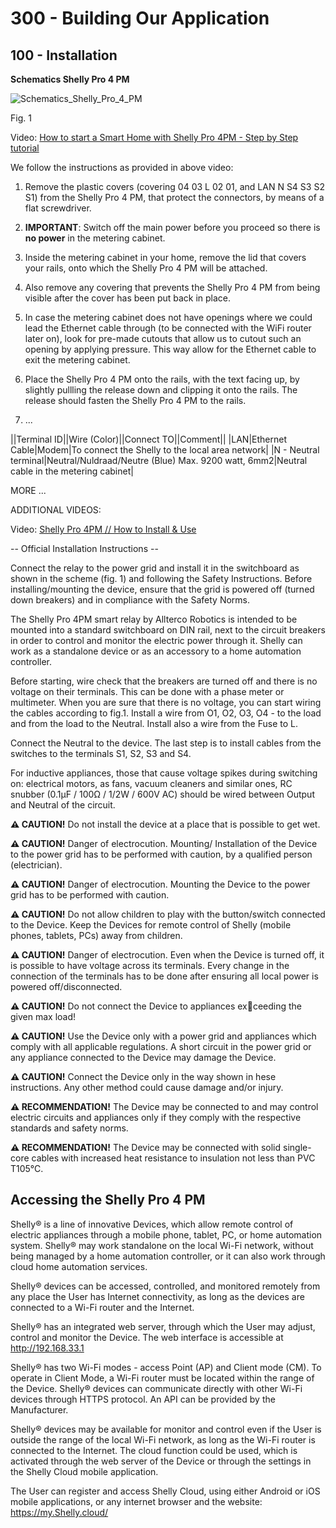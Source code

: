 # 300 - Building Our Application

## 100 - Installation

**Schematics Shelly Pro 4 PM**

![Schematics_Shelly_Pro_4_PM](https://user-images.githubusercontent.com/1499433/215257673-45718852-37a3-4548-8a2d-fc2dd3304a19.png)

Fig. 1

Video: [How to start a Smart Home with Shelly Pro 4PM - Step by Step tutorial](https://www.youtube.com/watch?v=xbiQFFJl9A4)

We follow the instructions as provided in above video:

1) Remove the plastic covers (covering 04 03 L 02 01, and LAN N S4 S3 S2 S1) from the Shelly Pro 4 PM, that protect the connectors, by means of a flat screwdriver.

2) **IMPORTANT**: Switch off the main power before you proceed so there is **no power** in the metering cabinet.

3) Inside the metering cabinet in your home, remove the lid that covers your rails, onto which the Shelly Pro 4 PM will be attached.

4) Also remove any covering that prevents the Shelly Pro 4 PM from being visible after the cover has been put back in place.

5) In case the metering cabinet does not have openings where we could lead the Ethernet cable through (to be connected with the WiFi router later on), look for pre-made cutouts that allow us to cutout such an opening by applying pressure. This way allow for the Ethernet cable to exit the metering cabinet.

5) Place the Shelly Pro 4 PM onto the rails, with the text facing up, by slightly pullling the release down and clipping it onto the rails. The release should fasten the Shelly Pro 4 PM to the rails.

6) ...

||Terminal ID||Wire (Color)||Connect TO||Comment||
|LAN|Ethernet Cable|Modem|To connect the Shelly to the local area network|
|N - Neutral terminal|Neutral/Nuldraad/Neutre (Blue) Max. 9200 watt, 6mm2|Neutral cable in the metering cabinet|

MORE ...



ADDITIONAL VIDEOS:

Video: [Shelly Pro 4PM // How to Install & Use](https://www.youtube.com/watch?v=vZQEg2qjwRk)

-- Official Installation Instructions --

Connect the relay to the power grid and install it in the switchboard as shown in the scheme (fig. 1) and following the Safety Instructions. Before installing/mounting 
the device, ensure that the grid is powered off (turned down breakers) and in compliance with the Safety Norms.

The Shelly Pro 4PM smart relay by Allterco Robotics is intended to be mounted into a standard switchboard on DIN rail, next to the circuit breakers in order to control and 
monitor the electric power through it. Shelly can work as a standalone device or as an accessory to a home automation controller.

Before starting, wire check that the breakers are turned off and there is no voltage on their terminals. This can be done with a phase meter or multimeter. When you are 
sure that there is no voltage, you can start wiring the cables according to fig.1. Install a wire from O1, O2, O3, O4 - to the load and from the load to the Neutral. Install also 
a wire from the Fuse to L.

Connect the Neutral to the device. The last step is to install cables from the switches to the terminals S1, S2, S3 and S4.

For inductive appliances, those that cause voltage spikes during switching on: electrical motors, as fans, vacuum cleaners and similar ones, RC snubber (0.1µF / 100Ω / 
1/2W / 600V AC) should be wired between Output and Neutral of the circuit.

**⚠ CAUTION!** Do not install the device at a place that is possible to get wet.

**⚠ CAUTION!** Danger of electrocution. Mounting/ Installation of the Device to the power grid has to be performed with caution, by a qualified person (electrician).

**⚠ CAUTION!** Danger of electrocution. Mounting the Device to the power grid has to be performed with caution.

**⚠ CAUTION!** Do not allow children to play with the button/switch connected to the Device. Keep the Devices for remote control of Shelly (mobile phones, tablets, PCs) away 
from children.

**⚠ CAUTION!** Danger of electrocution. Even when the Device is turned off, it is possible to have voltage across its terminals. Every change in the connection of the terminals 
has to be done after ensuring all local power is powered off/disconnected.

**⚠ CAUTION!** Do not connect the Device to appliances exceeding the given max load!

**⚠ CAUTION!** Use the Device only with a power grid and appliances which comply with all applicable regulations. A short circuit in the power grid or any appliance connected 
to the Device may damage the Device.

**⚠ CAUTION!** Connect the Device only in the way shown in hese instructions. Any other method could cause damage and/or injury.

**⚠ RECOMMENDATION!** Тhe Device may be connected to and may control electric circuits and appliances only if they comply with the respective standards and safety norms.

**⚠ RECOMMENDATION!** The Device may be connected with solid single-core cables with increased heat resistance to insulation not less than PVC T105°C.

## Accessing the Shelly Pro 4 PM

Shelly® is a line of innovative Devices, which allow remote control of electric appliances through a mobile phone, tablet, PC, or home automation system. Shelly® 
may work standalone on the local Wi-Fi network, without being managed by a home automation controller, or it can also work through cloud home automation services. 

Shelly® devices can be accessed, controlled, and monitored remotely from any place the User has Internet connectivity, as long as the devices are connected to a Wi-Fi 
router and the Internet.

Shelly® has an integrated web server, through which the User may adjust, control and monitor the Device. The web interface is accessible at http://192.168.33.1

Shelly® has two Wi-Fi modes - access Point (AP) and Client mode (CM). To operate in Client Mode, a Wi-Fi router must be located within the range of the Device. Shelly® devices can communicate directly with other Wi-Fi devices through HTTPS protocol. An API can be provided by the Manufacturer.

Shelly® devices may be available for monitor and control even if the User is outside the range of the local Wi-Fi network, as long as the Wi-Fi router is connected to the Internet. The cloud function could be used, which is activated through the web server of the Device or through the settings in the Shelly Cloud mobile application.

The User can register and access Shelly Cloud, using either Android or iOS mobile applications, or any internet browser and the website: https://my.Shelly.cloud/ 



